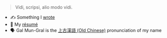 > Vidi, scripsi, alio modo vidi.

- ✍️ Something I [wrote](https://galmungral.github.io/SIGUI/)
- 📜 My [résumé](https://raw.githubusercontent.com/GalMunGral/galmungral/main/RESUME)
- 🗣️ Gal Mun-Gral is the [上古漢語 (Old Chinese)](https://en.wikipedia.org/wiki/Old_Chinese) pronunciation of my name
